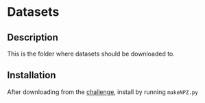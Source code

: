 # Datasets

## Description
This is the folder where datasets should be downloaded to.

## Installation
After downloading from the [challenge](https://challengedata.ens.fr/challenges/28), install by running `makeNPZ.py` 